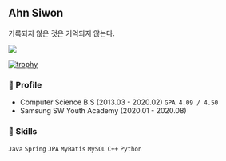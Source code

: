 ## Ahn Siwon  

기록되지 않은 것은 기억되지 않는다.


![](https://github-readme-stats.vercel.app/api?username=ssibongee&show_icons=true)

[![trophy](https://github-profile-trophy.vercel.app/?username=ssibongee)](https://github.com/ryo-ma/github-profile-trophy)

### 🎈 Profile 

* Computer Science B.S (2013.03 - 2020.02) `GPA 4.09 / 4.50`
* Samsung SW Youth Academy (2020.01 - 2020.08)

### 🧩 Skills 

`Java` `Spring` `JPA` `MyBatis` `MySQL` `C++` `Python`




<!--
### 🌱 I'm currently learning 

* Java 
* Spring Framework
* JPA
* JWT 
* React

### 📌 Project 
-->


<!--
**doiiollo/doiiollo** is a ✨ _special_ ✨ repository because its `README.md` (this file) appears on your GitHub profile.

Here are some ideas to get you started:

- 🔭 I’m currently working on ...
- 🌱 I’m currently learning ...
- 👯 I’m looking to collaborate on ...
- 🤔 I’m looking for help with ...
- 💬 Ask me about ...
- 📫 How to reach me: ...
- 😄 Pronouns: ...
- ⚡ Fun fact: ...
-->
